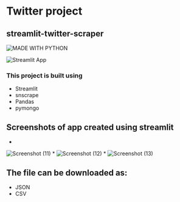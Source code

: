 # Twitter project
## streamlit-twitter-scraper
![MADE WITH PYTHON](http://ForTheBadge.com/images/badges/made-with-python.svg)


![Streamlit App](https://static.streamlit.io/badges/streamlit_badge_black_white.svg)
 ### This project is built using 
 * Streamlit
 * snscrape
 * Pandas
 * pymongo
## Screenshots of app created using streamlit
*
![Screenshot (11)](https://user-images.githubusercontent.com/110921248/197983099-aff8d2e7-776c-41e6-84a9-94f7fd0eb51f.png)
*
![Screenshot (12)](https://user-images.githubusercontent.com/110921248/197983313-44c271d4-4738-42e3-88ea-9169e06d3e0f.png)
*
![Screenshot (13)](https://user-images.githubusercontent.com/110921248/197983585-2e9847ea-538d-4ff4-a7e6-5ec0de9be142.png)
## The file can be downloaded as:
* JSON
* CSV
